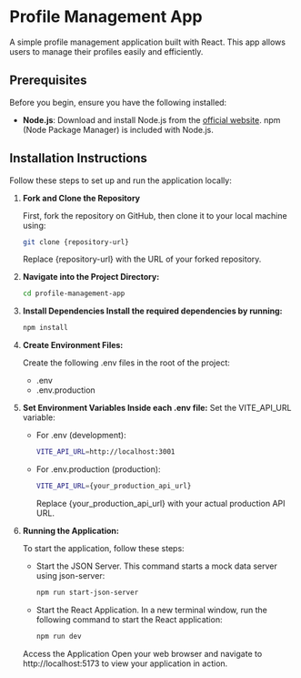 # Profile Management App

A simple profile management application built with React. This app allows users to manage their profiles easily and efficiently.

## Prerequisites

Before you begin, ensure you have the following installed:

-   **Node.js**: Download and install Node.js from the [official website](https://nodejs.org/). npm (Node Package Manager) is included with Node.js.

## Installation Instructions

Follow these steps to set up and run the application locally:

1. **Fork and Clone the Repository**

    First, fork the repository on GitHub, then clone it to your local machine using:

    ```bash
    git clone {repository-url}
    ```

    Replace {repository-url} with the URL of your forked repository.

2. **Navigate into the Project Directory:**

    ```bash
    cd profile-management-app
    ```

3. **Install Dependencies Install the required dependencies by running:**

    ```bash
    npm install
    ```

4. **Create Environment Files:**

    Create the following .env files in the root of the project:

    - .env
    - .env.production

5. **Set Environment Variables Inside each .env file:**
   Set the VITE_API_URL variable:

    - For .env (development):

        ```bash
        VITE_API_URL=http://localhost:3001
        ```

    - For .env.production (production):

        ```bash
        VITE_API_URL={your_production_api_url}
        ```

        Replace {your_production_api_url} with your actual production API URL.

6. **Running the Application:**

    To start the application, follow these steps:

    - Start the JSON Server. This command starts a mock data server using json-server:

        ```bash
        npm run start-json-server
        ```

    - Start the React Application. In a new terminal window, run the following command to start the React application:

        ```bash
        npm run dev
        ```

    Access the Application Open your web browser and navigate to http://localhost:5173 to view your application in action.
